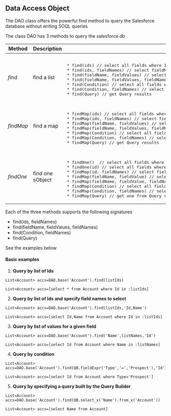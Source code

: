 ## Data Access Object

The DAO class offers the powerful find method to query the Salesforce database without writing SOQL queries 

The class DAO has 3 methods to query the salesforce db

<table>
<thead>
<tr>
  <th>Method</th>
  <th>Description</th>
  <th>Supported signatures</th>
</tr>
</thead>
<tbody><tr>
  <td><em>find</em></td>
  <td>find a list</td>
  <td>
<pre lang='apex'>  
* find(ids) // select all fields where Id in ids
* find(ids, fieldNames) // select fieldNames where Id in ids
* find(fieldName, fieldValues) // select all fields where fieldName in fieldValues
* find(fieldName, fieldValues, fieldNames) // select fieldNames where fieldName in fieldValues
* find(Condition) // select all fields where condition is true
* find(Condition, fieldNames) // select fieldNames where condition is true
* find(Query) // get Query results
</pre>
  </td>
</tr>
<tr></tr>
<tr>
  <td><em>findMap</em></td>
  <td>find a map</td>
  <td>
<pre lang='apex'> 
* findMap(ids) // select all fields where Id in ids
* findMap(ids, fieldNames) // select fieldNames where Id in ids
* findMap(fieldName, fieldValues) // select all fields where fieldName in fieldValues
* findMap(fieldName, fieldValues, fieldNames) // select fieldNames where fieldName in fieldValues
* findMap(Condition) // select all fields where condition is true
* findMap(Condition, fieldNames) // select fieldNames where condition is true
* findMap(Query) // get Query results
</pre>
  </td>
</tr>
<tr></tr>
<tr>
  <td><em>findOne</em></td>
  <td>find one sObject</td>
  <td>
<pre lang='apex'> 
* findOne()  // select all fields where limit is 1 
* findOne(id) // select all fields where Id is equal to id
* findMap(id, fieldNames) // select fieldNames where Id is equal to id
* findMap(fieldName, fieldValue) // select all fields where fieldName is equal to fieldValue
* findMap(fieldName, fieldValue, fieldNames) // select fieldNames where fieldName is equal to fieldValue
* findMap(Condition) // select all fields where condition is true
* findMap(Condition, fieldNames) // select fieldNames where condition is true
* findMap(Query) // get one from Query results
</pre>  
  </td>
</tr>
</tbody></table>

Each of the three methods supports the following signatures 

* find(ids, fieldNames)
* find(fieldName, fieldValues, fieldNames)
* find(Condition, fieldNames) 
* find(Query)

See the examples below

#### Basic examples

1. **Query by list of Ids**

  ```apex
  List<Account> accs=DAO.base('Account').find(listIds)
  ```


  ```apex
  List<Account> accs=[select * from Account where Id in :listIds]
  ```
  
2. **Query by list of Ids and specify field names to select**

  ```apex
  List<Account> accs=DAO.base('Account').find(listIds,'Id,Name')
  ```


  ```apex
  List<Account> accs=[select Id,Name from Account where Id in :listIds]
  ```
  
3. **Query by list of values for a given field**
  
  ```apex
  List<Account> accs=DAO.base('Account').find('Name',listNames,'Id')
  ```


  ```apex
  List<Account> accs=[select Id from Account where Name in :listNames]
  ```
  
4. **Query by condition**
  
  ```apex
  List<Account> accs=DAO.base('Account').find(QB.fieldExpr('Type','=','Prospect'),'Id')
  ```


  ```apex
  List<Account> accs=[select Id from Account where Type='Prospect']
  ```

5. **Query by specifying a query built by the Query Builder**
  
  ```apex
  List<Account> accs=DAO.base('Account').find(QB.select_x('Name').from_x('Account'))
  ```


  ```apex
  List<Account> accs=[select Name from Account]
  ```
